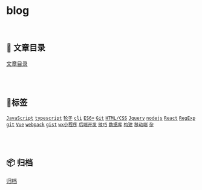 # blog

<br>

## 📘 文章目录
[文章目录](https://github.com/qq1073830130/blog/issues)

<br>
<br>


## 🌈标签
[`JavaScript`](https://github.com/Iixianjie/blog/issues?q=label%3AJavaScript)
[`typescript`](https://github.com/Iixianjie/blog/issues?q=label%3Atypescript)
[`轮子`](https://github.com/Iixianjie/blog/issues?q=label%3A轮子)
[`cli`](https://github.com/Iixianjie/blog/issues?q=label%3Acli)
[`ES6+`](https://github.com/Iixianjie/blog/issues?q=label%3AES6+)
[`Git`](https://github.com/Iixianjie/blog/issues?q=label%3AGit)
[`HTML/CSS`](https://github.com/Iixianjie/blog/issues?q=label%3AHTML/CSS)
[`Jquery`](https://github.com/Iixianjie/blog/issues?q=label%3AJquery)
[`nodejs`](https://github.com/Iixianjie/blog/issues?q=label%3Anodejs)
[`React`](https://github.com/Iixianjie/blog/issues?q=label%3AReact)
[`RegExp`](https://github.com/Iixianjie/blog/issues?q=label%3ARegExp)
[`git`](https://github.com/Iixianjie/blog/issues?q=label%3AGit)
[`Vue`](https://github.com/Iixianjie/blog/issues?q=label%3AVue)
[`webpack`](https://github.com/Iixianjie/blog/issues?q=label%3Awebpack)
[`gist`](https://github.com/Iixianjie/blog/issues?q=is%3Aopen+is%3Aissue+label%3Agist)
[`wx小程序`](https://github.com/Iixianjie/blog/issues?q=label%3Awx小程序)
[`后端开发`](https://github.com/Iixianjie/blog/issues?q=label%3A后端开发)
[`技巧`](https://github.com/Iixianjie/blog/issues?q=label%3A技巧)
[`数据库`](https://github.com/Iixianjie/blog/issues?q=label%3A数据库)
[`构建`](https://github.com/Iixianjie/blog/issues?q=label%3A构建)
[`移动端`](https://github.com/Iixianjie/blog/issues?q=label%3A移动端)
[`杂`](https://github.com/Iixianjie/blog/issues?q=label%3A随笔)

<br>
<br>

## 📦 归档
[归档](https://github.com/Iixianjie/blog/issues?q=is%3Aissue+is%3Aclosed)


